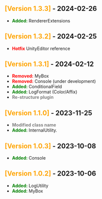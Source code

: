 ## <span style="color:orange">[Version 1.3.3]</span> - 2024-02-26
- <b><span style="color:green">Added:</span></b> RendererExtensions

## <span style="color:orange">[Version 1.3.2]</span> - 2024-02-25
- <b><span style="color:red">Hotfix</span></b> UnityEditor reference

## <span style="color:orange">[Version 1.3.1]</span> - 2024-02-12
- <b><span style="color:red">Removed:</span></b> MyBox
- <b><span style="color:red">Removed:</span></b> Console (under development)
- <b><span style="color:green">Added:</span></b> ConditionalField
- <b><span style="color:green">Added:</span></b> LogFormat (Color/Affix)
- <b><span style="color:gray">Re-structure plugin</span></b>

## <span style="color:orange">[Version 1.1.0]</span> - 2023-11-25
- <b><span style="color:gray">Modified class name</span></b>
- <b><span style="color:green">Added:</span></b> InternalUtility.

## <span style="color:orange">[Version 1.0.3]</span> - 2023-10-08
- <b><span style="color:green">Added:</span></b> Console

## <span style="color:orange">[Version 1.0.2]</span> - 2023-10-06
- <b><span style="color:green">Added:</span></b> LogUtility
- <b><span style="color:green">Added:</span></b> MyBox